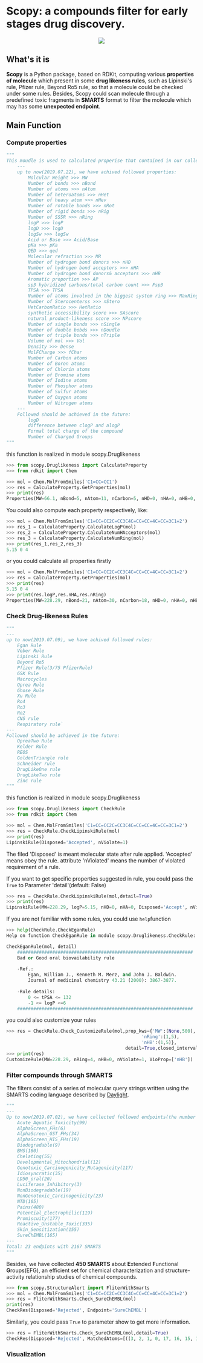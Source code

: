 # Scopy: a compounds filter for early stages drug discovery.

<div align=center>
    <img src='Scopy.png'>
</div>

## What's it is

**Scopy** is a Python package, based on RDKit, computing various **properties of molecule** which present in some **drug likeness rules**, such as Lipinski's rule, Pfizer rule, Beyond Ro5 rule, so that a molecule could be checked under some rules. Besides, Scopy could scan molecule through a predefined toxic fragments in **SMARTS** format to filter the molecule which may has some **unexpected endpoint**.

## Main Function

### Compute properties

```python
"""
This moudle is used to calculated properise that contained in our collectded rules
    ---
    up to now(2019.07.22), we have achived followed properties:
        Molcular Weight >>> MW
        Number of bonds >>> nBond
        Number of atoms >>> nAtom
        Number of heteroatoms >>> nHet
        Number of heavy atom >>> nHev
        Number of rotable bonds >>> nRot
        Number of rigid bonds >>> nRig
        Number of SSSR >>> nRing
        logP >>> logP
        logD >>> logD
        logSw >>> logSw
        Acid or Base >>> Acid/Base
        pKa >>> pKa
        QED >>> qed
        Molecular refraction >>> MR
        Number of hydrogen bond donors >>> nHD
        Number of hydrogen bond acceptors >>> nHA
        Number of hydrogen bond donors& acceptors >>> nHB
        Aromatic proportion >>> AP
        sp3 hybridized carbons/total carbon count >>> Fsp3
        TPSA >>> TPSA
        Number of atoms involved in the biggest system ring >>> MaxRing
        Number of Sterocenterss >>> nStero
        HetCarbonRatio >>> HetRatio
        synthetic accessibility score >>> SAscore
        natural product-likeness score >>> NPscore
        Number of single bonds >>> nSingle
        Number of double bobds >>> nDoudle
        Number of triple bonds >>> nTriple
        Volume of mol >>> Vol
        Density >>> Dense
        MolFCharge >>> fChar
        Number of Carbon atoms
        Number of Boron atoms
        Number of Chlorin atoms
        Number of Bromine atoms
        Number of Iodine atoms
        Number of Phosphor atoms
        Number of Sulfur atoms
        Number of Oxygen atoms
        Number of Nitrogen atoms       
    ---
    Followed should be achieved in the future:
        logD
        difference between clogP and alogP
        Formal total charge of the compound
        Number of Charged Groups
"""
```
this function is realized in module scopy.Druglikeness

```python
>>> from scopy.Druglikeness import CalculateProperty
>>> from rdkit import Chem
```

```python
>>> mol = Chem.MolFromSmiles('C1=CC=CC1')
>>> res = CalculateProperty.GetProperties(mol)
>>> print(res)
Properties(MW=66.1, nBond=5, nAtom=11, nCarbon=5, nHD=0, nHA=0, nHB=0, nHet=0, nStero=0, nHev=5, nRot=0, nRig=5, nRing=1, logP=1.5, logSw=-1.21, MR=22.9, tPSA=0.0, AP=0.0, HetRatio=0.0, Fsp3=0.2, MaxRing=5, QED=0.4, SAscore=3.31, NPscore=2.16)
```

You could also compute each property respectively, like:

```python
>>> mol = Chem.MolFromSmiles('C1=CC=CC2C=CC3C4C=CC=CC=4C=CC=3C1=2')
>>> res_1 = CalculateProperty.CalculateLogP(mol)
>>> res_2 = CalculateProperty.CalculateNumHAcceptors(mol)
>>> res_3 = CalculateProperty.CalculateNumRing(mol)
>>> print(res_1,res_2,res_3)
5.15 0 4
```

or you could calculate all properties firstly

```python
>>> mol = Chem.MolFromSmiles('C1=CC=CC2C=CC3C4C=CC=CC=4C=CC=3C1=2')
>>> res = CalculateProperty.GetProperties(mol)
>>> print(res)
5.15 0 4
>>> print(res.logP,res.nHA,res.nRing)
Properties(MW=228.29, nBond=21, nAtom=30, nCarbon=18, nHD=0, nHA=0, nHB=0, nHet=0, nStero=0, nHev=18, nRot=0, nRig=21, nRing=4, logP=5.15, logSw=-5.28, MR=78.96, tPSA=0.0, AP=1.0, HetRatio=0.0, Fsp3=0.0, MaxRing=18, QED=0.37, SAscore=1.35, NPscore=-0.14)
```

### Check Drug-likeness Rules

```python
"""
---
up to now(2019.07.09), we have achived followed rules:
    Egan Rule
    Veber Rule
    Lipinski Rule
    Beyond Ro5
    Pfizer Rule(3/75 PfizerRule)
    GSK Rule
    Macrocycles
    Oprea Rule
    Ghose Rule
   	Xu Rule
    Ro4
    Ro3
    Ro2
    CNS rule
    Respiratory rule`
---
Followed should be achieved in the future:
    OpreaTwo Rule
    Kelder Rule
    REOS
    GoldenTriangle rule
    Schneider rule
    DrugLikeOne rule
    DrugLikeTwo rule
    Zinc rule
"""
```

this function is realized in module scopy.Druglikeness

```python
>>> from scopy.Druglikeness import CheckRule
>>> from rdkit import Chem

>>> mol = Chem.MolFromSmiles('C1=CC=CC2C=CC3C4C=CC=CC=4C=CC=3C1=2')
>>> res = CheckRule.CheckLipinskiRule(mol)
>>> print(res)
LipinskiRule(Disposed='Accepted', nViolate=1)
```

The filed 'Disposed' is meant molecular state after rule applied. 'Accepted' means obey the rule. attribute 'nViolated' means the number of violated requirement of a rule.

If you want to get specific properties suggested in rule, you could pass the <code>True</code>  to Parameter 'detail'(default: False)

```python
>>> res = CheckRule.CheckLipinskiRule(mol,detail=True)
>>> print(res)
LipinskiRule(MW=228.29, logP=5.15, nHD=0, nHA=0, Disposed='Accept', nViolated=1)
```

If you are  not familiar with some rules, you could use <code>help</code>function

```python
>>> help(CheckRule.CheckEganRule)
Help on function CheckEganRule in module scopy.Druglikeness.CheckRule:

CheckEganRule(mol, detail)
    #################################################################
    Bad or Good oral biovailability rule
    
    -Ref.:
        Egan, William J., Kenneth M. Merz, and John J. Baldwin. 
        Journal of medicinal chemistry 43.21 (2000): 3867-3877.
        
    -Rule details:
        0 <= tPSA <= 132
        -1 <= logP <=6
    #################################################################
```

you could also customize your rules

```python
>>> res = CheckRule.Check_CustomizeRule(mol,prop_kws={'MW':(None,500),
                                                  'nRing':(1,5),
                                                  'nHB':(1,5)},
                                        	detail=True,closed_interval=False)
>>> print(res)
CustomizeRule(MW=228.29, nRing=4, nHB=0, nViolate=1, VioProp=['nHB'])
```

### Filter compounds through SMARTS

The filters consist of a series of molecular query strings written using the SMARTS coding language described by [Daylight](https://www.daylight.com/). 

```python
"""
---
Up to now(2019.07.02), we have collected followed endpoints(the number of SMARTS):
	Acute_Aquatic_Toxicity(99)
	AlphaScreen_FHs(6)
	AlphaScreen_GST_FHs(34)
	AlphaScreen_HIS_FHs(19)
	Biodegradable(9)
	BMS(180)
	Chelating(55)
	Developmental_Mitochondrial(12)
	Genotoxic_Carcinogenicity_Mutagenicity(117)
	Idiosyncratic(35)
	LD50_oral(20)
	Luciferase_Inhibitory(3)
	NonBiodegradable(19)
	NonGenotoxic_Carcinogenicity(23)
	NTD(105)
	Pains(480)
	Potential_Electrophilic(119)
	Promiscuity(177)
	Reactive_Unstable_Toxic(335)
	Skin_Sensitization(155)
	SureChEMBL(165)
---	
Total: 23 endpints with 2167 SMARTS
"""
```

Besides, we have collected **450 SMARTS** about **E**xtended **F**unctional **G**roups(EFG), an efficient set
for chemical characterization and structure-activity relationship studies of chemical compounds.

```python
>>> from scopy.StructureAlert import FliterWithSmarts
>>> mol = Chem.MolFromSmiles('C1=CC=CC2C=CC3C4C=CC=CC=4C=CC=3C1=2')
>>> res = FliterWithSmarts.Check_SureChEMBL(mol)
print(res)
CheckRes(Disposed='Rejected', Endpoint='SureChEMBL')
```

Similarly, you could pass <code>True</code> to parameter show to get more information.

```python
>>> res = FliterWithSmarts.Check_SureChEMBL(mol,detail=True)
CheckRes(Disposed='Rejected', MatchedAtoms=[((3, 2, 1, 0, 17, 16, 15, 14, 13, 8, 7, 6, 5, 4), (12, 11, 10, 9, 8, 7, 6, 5, 4, 17, 16, 15, 14, 13))], MatchedNames=['Polynuclear_Aromatic_2'], Endpoint='SureChEMBL')
```

### Visualization
